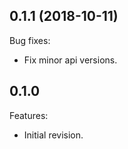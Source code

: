 ## 0.1.1 (2018-10-11)
Bug fixes:
   - Fix minor api versions.
   
## 0.1.0 
Features:
  - Initial revision.

<!--
   Markdown
   
   Copyright 2018-2019 MicroEJ Corp. All rights reserved.
   Use of this source code is governed by a BSD-style license that can be found with this software.
 
-->